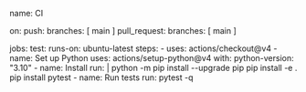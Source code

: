 
name: CI

on:
  push:
    branches: [ main ]
  pull_request:
    branches: [ main ]

jobs:
  test:
    runs-on: ubuntu-latest
    steps:
      - uses: actions/checkout@v4
      - name: Set up Python
        uses: actions/setup-python@v4
        with:
          python-version: "3.10"
      - name: Install
        run: |
          python -m pip install --upgrade pip
          pip install -e .
          pip install pytest
      - name: Run tests
        run: pytest -q
